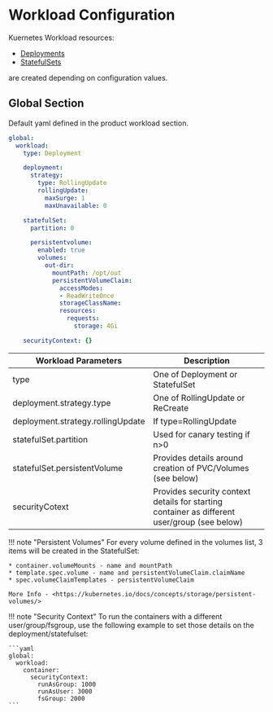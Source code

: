 # Workload Configuration

Kuernetes Workload resources:

* [Deployments](https://kubernetes.io/docs/concepts/workloads/controllers/deployment/)
* [StatefulSets](https://kubernetes.io/docs/concepts/workloads/controllers/statefulset/)

are created depending on configuration values.

## Global Section

Default yaml defined in the product workload section.

```yaml
global:
  workload:
    type: Deployment

    deployment:
      strategy:
        type: RollingUpdate
        rollingUpdate:
          maxSurge: 1
          maxUnavailable: 0

    statefulSet:
      partition: 0

      persistentvolume:
        enabled: true
        volumes:
          out-dir:
            mountPath: /opt/out
            persistentVolumeClaim:
              accessModes:
              - ReadWriteOnce
              storageClassName:
              resources:
                requests:
                  storage: 4Gi

    securityContext: {}
```

| Workload Parameters               | Description                                                                                  |
| --------------------------------- | -------------------------------------------------------------------------------------------- |
| type                              | One of Deployment or StatefulSet                                                             |
| deployment.strategy.type          | One of RollingUpdate or ReCreate                                                             |
| deployment.strategy.rollingUpdate | If type=RollingUpdate                                                                        |
| statefulSet.partition             | Used for canary testing if n>0                                                               |
| statefulSet.persistentVolume      | Provides details around creation of PVC/Volumes (see below)                                  |
| securityCotext                   | Provides security context details for starting container as different user/group (see below) |

!!! note "Persistent Volumes"
    For every volume defined in the volumes list, 3 items will be
    created in the StatefulSet:

    * container.volumeMounts - name and mountPath
    * template.spec.volume - name and persistentVolumeClaim.claimName
    * spec.volumeClaimTemplates - persistentVolumeClaim

    More Info - <https://kubernetes.io/docs/concepts/storage/persistent-volumes/>

!!! note "Security Context"
    To run the containers with a different user/group/fsgroup, use the following
    example to set those details on the deployment/statefulset:

    ```yaml
    global:
      workload:
        container:
          securityContext:
            runAsGroup: 1000
            runAsUser: 3000
            fsGroup: 2000
    ```
